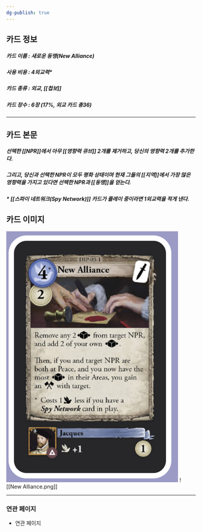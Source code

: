 ```yaml
---
dg-publish: true
---
```

## 카드 정보
##### 카드 이름 : 새로운 동맹(New Alliance)
##### 사용 비용 : 4외교력*
##### 카드 종류 : 외교, [[첩보]]
##### 카드 장수 :  6장 (17%, 외교 카드 총36)
---
## 카드 본문
##### 선택한 [[NPR]]에서 아무 [[영향력 큐브]] 2개를 제거하고, 당신의 영향력 2개를 추가한다.
##### 그리고, 당신과 선택한 NPR이 **모두** ***평화*** 상태이며 현재 그들의 [[지역]]에서 가장 많은 영향력을 가지고 있다면 선택한 NPR과 [[동맹]]을 얻는다.
##### * [[스파이 네트워크(Spy Network)]] 카드가 플레이 중이라면 1외교력을 적게 낸다.

## 카드 이미지
<img src="\Assets\New Alliance.png"/>
![[New Alliance.png]]

--- 

### 연관 페이지
- 연관 페이지
